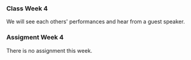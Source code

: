### Class Week 4

We will see each others' performances and hear from a guest speaker.

### Assigment Week 4

There is no assignment this week.